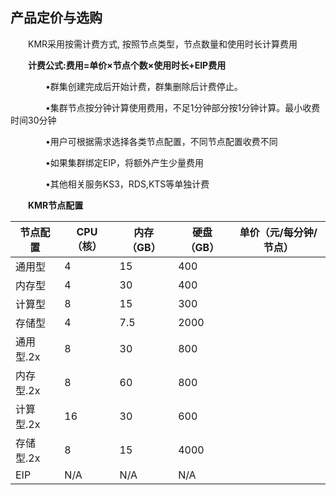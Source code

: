 ## 产品定价与选购


　　KMR采用按需计费方式, 按照节点类型，节点数量和使用时长计算费用
  
　　**计费公式:费用=单价×节点个数×使用时长+EIP费用**
  
　　　　•群集创建完成后开始计费，群集删除后计费停止。
    
　　　　•集群节点按分钟计算使用费用，不足1分钟部分按1分钟计算。最小收费时间30分钟
    
　　　　•用户可根据需求选择各类节点配置，不同节点配置收费不同

　　　　•如果集群绑定EIP，将额外产生少量费用
   
　　　　•其他相关服务KS3，RDS,KTS等单独计费

　　**KMR节点配置**
  
| 节点配置 | CPU（核） | 内存（GB） | 硬盘（GB） | 单价（元/每分钟/节点） |
| -- | -- | -- | -- | -- |
| 通用型 | 4 | 15 | 400 |  |
| 内存型 | 4 | 30 | 400 |  |
| 计算型| 8 | 15 | 300 |  |
| 存储型 | 4 | 7.5 | 2000 |  |
| 通用型.2x | 8 | 30 | 800 |  |
| 内存型.2x | 8 | 60 | 800 |  |
| 计算型.2x | 16 | 30 |600 |  |
| 存储型.2x | 8 | 15 | 4000 |  |
| EIP | N/A | N/A | N/A | |
